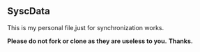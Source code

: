 ## SyscData
This is my personal file,just for synchronization works.

__Please do not fork or clone as they are useless to you.__ 
__Thanks.__
